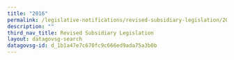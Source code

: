 ```yaml
---
title: "2016"
permalink: /legislative-notifications/revised-subsidiary-legislation/2016/
description: ""
third_nav_title: Revised Subsidiary Legislation
layout: datagovsg-search
datagovsg-id: d_1b1a47e7c670fc9c666ed9ada75a3b0b
---
```

